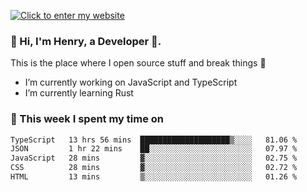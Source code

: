 [![Click to enter my website](https://github.com/zh30/zh30/assets/7930156/44b2b06d-750e-442d-a707-701903917b3b)](https://zhanghe.dev) 

### 👋 Hi, I'm Henry, a Developer 🚀.

This is the place where I open source stuff and break things :rofl:

- I’m currently working on JavaScript and TypeScript
- I’m currently learning Rust

### 💪 This week I spent my time on

<!--START_SECTION:waka-->

```txt
TypeScript   13 hrs 56 mins  ████████████████████▒░░░░   81.06 %
JSON         1 hr 22 mins    ██░░░░░░░░░░░░░░░░░░░░░░░   07.97 %
JavaScript   28 mins         ▓░░░░░░░░░░░░░░░░░░░░░░░░   02.75 %
CSS          28 mins         ▓░░░░░░░░░░░░░░░░░░░░░░░░   02.72 %
HTML         13 mins         ▒░░░░░░░░░░░░░░░░░░░░░░░░   01.26 %
```

<!--END_SECTION:waka-->

